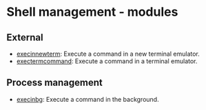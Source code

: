 
# Shell management - modules

## External

* [execinnewterm](external/execinnewterm): Execute a command in a new terminal emulator.
* [exectermcommand](external/exectermcommand): Execute a command in a terminal emulator.

## Process management

* [execinbg](process_management/execinbg): Execute a command in the background.

